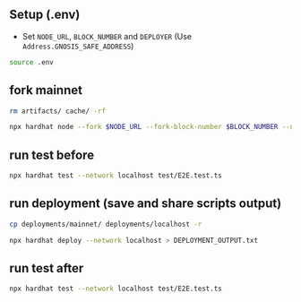 ## Setup (.env)

- Set `NODE_URL`, `BLOCK_NUMBER` and `DEPLOYER` (Use `Address.GNOSIS_SAFE_ADDRESS`)

```sh
source .env
```

## fork mainnet

```sh
rm artifacts/ cache/ -rf

npx hardhat node --fork $NODE_URL --fork-block-number $BLOCK_NUMBER --no-deploy
```

## run test before

```sh
npx hardhat test --network localhost test/E2E.test.ts
```

## run deployment (save and share scripts output)

```sh
cp deployments/mainnet/ deployments/localhost -r

npx hardhat deploy --network localhost > DEPLOYMENT_OUTPUT.txt
```

## run test after

```sh
npx hardhat test --network localhost test/E2E.test.ts
```
